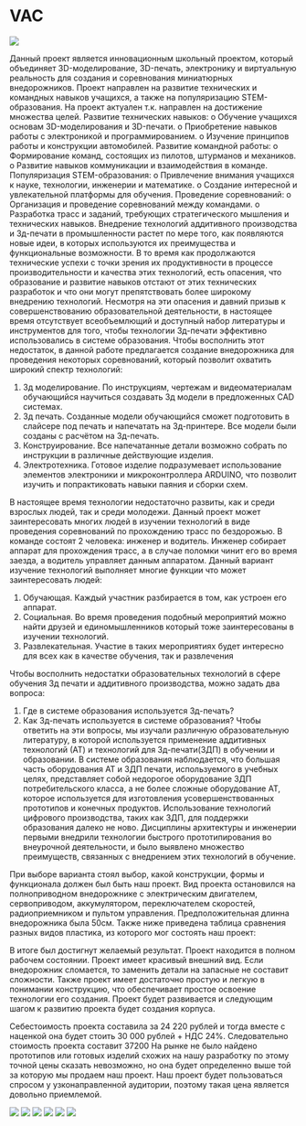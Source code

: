 # VAC

<img src="image/1.jpg"/>

Данный проект является инновационным школьный проектом, который объединяет 3D-моделирование, 3D-печать, электронику и виртуальную реальность для создания и соревнования миниатюрных внедорожников. Проект направлен на развитие технических и командных навыков учащихся, а также на популяризацию STEM-образования.
На проект актуален т.к. направлен на достижение множества целей.
Развитие технических навыков:
o	Обучение учащихся основам 3D-моделирования и 3D-печати.
o	Приобретение навыков работы с электроникой и программированием.
o	Изучение принципов работы и конструкции автомобилей.
Развитие командной работы:
o	Формирование команд, состоящих из пилотов, штурманов и механиков.
o	Развитие навыков коммуникации и взаимодействия в команде.
Популяризация STEM-образования:
o	Привлечение внимания учащихся к науке, технологии, инженерии и математике.
o	Создание интересной и увлекательной платформы для обучения.
Проведение соревнований:
o	Организация и проведение соревнований между командами.
o	Разработка трасс и заданий, требующих стратегического мышления и технических навыков.
Внедрение технологий аддитивного производства и 3д-печати в промышленности растет по мере того, как появляются новые идеи, в которых используются их преимущества и функциональные возможности. В то время как продолжаются технические успехи с точки зрения их продуктивности в процессе производительности и качества этих технологий, есть опасения, что образование и развитие навыков отстают от этих технических разработок и что они могут препятствовать более широкому внедрению технологий. Несмотря на эти опасения и давний призыв к совершенствованию образовательной деятельности, в настоящее время отсутствует всеобъемлющий и доступный набор литературы и инструментов для того, чтобы технологии 3д-печати эффективно использовались в системе образования. 
Чтобы восполнить этот недостаток, в данной работе предлагается создание внедорожника для проведения некоторых соревнований, который позволит охватить широкий спектр технологий:
1.	3д моделирование. По инструкциям, чертежам и видеоматериалам обучающийся научиться создавать 3д модели в предложенных CAD системах.
2.	3д печать. Созданные модели обучающийся сможет подготовить в слайсере под печать и напечатать на 3д-принтере. Все модели были созданы с расчётом на 3д-печать.
3.	Конструирование. Все напечатанные детали возможно собрать по инструкции в различные действующие изделия.
4.	Электротехника. Готовое изделие подразумевает использование элементов электроники и микроконтроллера ARDUINO, что позволит изучить и попрактиковать навыки паяния и сборки схем.

В настоящее время технологии недостаточно развиты, как и среди взрослых людей, так и среди молодежи. Данный проект может заинтересовать многих людей в изучении технологий в виде проведения соревнований по прохождению трасс по бездорожью. В команде состоят 2 человека: инженер и водитель. Инженер собирает аппарат для прохождения трасс, а в случае поломки чинит его во время заезда, а водитель управляет данным аппаратом. Данный вариант изучение технологий выполняет многие функции что может заинтересовать людей:
1.	Обучающая. Каждый участник разбирается в том, как устроен его аппарат.
2.	Социальная. Во время проведения подобный мероприятий можно найти друзей и единомышленников который тоже заинтересованы в изучении технологий.
3.	Развлекательная. Участие в таких мероприятиях будет интересно для всех как в качестве обучения, так и развлечения

Чтобы восполнить недостатки образовательных технологий в сфере обучения 3д печати и аддитивного производства, можно задать два вопроса:
1.	Где в системе образования используется 3д-печать? 
2.	Как 3д-печать используется в системе образования?
Чтобы ответить на эти вопросы, мы изучали различную образовательную литературу, в которой используется применение аддитивных технологий (АТ) и технологий для 3д-печати(3ДП) в обучении и образовании. В системе образования наблюдается, что большая часть оборудования АТ и 3ДП печати, используемого в учебных целях, представляет собой недорогое оборудование 3ДП потребительского класса, а не более сложные оборудование АТ, которое используется для изготовления усовершенствованных прототипов и конечных продуктов.
Использование технологий цифрового производства, таких как 3ДП, для поддержки образования далеко не ново. Дисциплины архитектуры и инженерии первыми внедрили технологии быстрого прототипирования во внеурочной деятельности, и было выявлено множество преимуществ, связанных с внедрением этих технологий в обучение. 

При выборе варианта стоял выбор, какой конструкции, формы и функционала должен был быть наш проект. 
Вид проекта остановился на полноприводном внедорожнике с электрическим двигателем, сервоприводом, аккумулятором, переключателем скоростей, радиоприемником и пультом управления. Предположительная длинна внедорожника была 50см.
Также ниже приведена таблица сравнения разных видов пластика, из которого мог состоять наш проект:

В итоге был достигнут желаемый результат. Проект находится в полном рабочем состоянии. Проект имеет красивый внешний вид. Если внедорожник сломается, то заменить детали на запасные не составит сложности. Также проект имеет достаточно простую и легкую в понимании конструкцию, что обеспечивает простое освоение технологии его создания.
Проект будет развивается и следующим шагом к развитию проекта будет создания корпуса.

Себестоимость проекта составила за 24 220 рублей и тогда вместе с наценкой она будет стоить 30 000 рублей + НДС 24%. Следовательно стоимость проекта составит 37200
На рынке не было найдено прототипов или готовых изделий схожих на нашу разработку по этому точной цены сказать невозможно, но она будет определенно выше той за которую мы продаем наш проект. Наш проект будет пользоваться спросом у узконаправленной аудитории, поэтому такая цена является довольно приемлемой.

<img src="image/Frame.jpg"/>
<img src="image/Transfer.jpg"/>
<img src="image/Reducter.jpg"/>
<img src="image/Cardans.jpg"/>
<img src="image/Rear.jpg"/>
<img src="image/Front.jpg"/>
